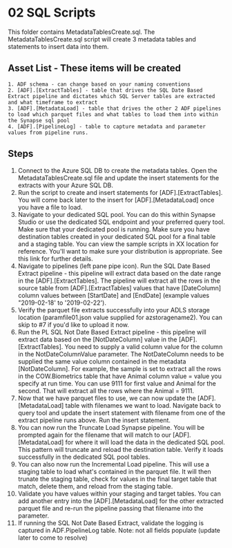 # 02 SQL Scripts
This folder contains MetadataTablesCreate.sql.  The MetadataTablesCreate.sql script will create 3 metadata tables and statements to insert data into them.  

## Asset List - These items will be created 
	1. ADF schema - can change based on your naming conventions
	2. [ADF].[ExtractTables] - table that drives the SQL Date Based Extract pipeline and dictates which SQL Server tables are extracted and what timeframe to extract
	3. [ADF].[MetadataLoad] - table that drives the other 2 ADF pipelines to load which parquet files and what tables to load them into within the Synapse sql pool 
  	4. [ADF].[PipelineLog] - table to capture metadata and parameter values from pipeline runs. 

## Steps 
1. Connect to the Azure SQL DB to create the metadata tables.  Open the MetadataTablesCreate.sql file and update the insert statements for the extracts with your Azure SQL DB.  
2. Run the script to create and insert statements for [ADF].[ExtractTables].  You will come back later to the insert for [ADF].[MetadataLoad] once you have a file to load.  
3. Navigate to your dedicated SQL pool.  You can do this within Synapse Studio or use the dedicated SQL endpoint and your preferred query tool.  Make sure that your dedicated pool is running.  Make sure you have destination tables created in your dedicated SQL pool for a final table and a staging table.  You can view the sample scripts in XX location for reference.  You'll want to make sure your distribution is appropriate.  See this link for further details.  
4.  Navigate to pipelines (left pane pipe icon).  Run the SQL Date Based Extract pipeline - this pipeline will extract data based on the date range in the [ADF].[ExtractTables].  The pipeline will extract all the rows in the source table from [ADF].[ExtractTables] values that have [DateColumn] column values between [StartDate] and [EndDate] (example values "2019-02-18' to '2019-02-22').  
5.  Verify the parquet file extracts successfully into your ADLS storage location (paramfile01.json value supplied for azstoragename2).  You can skip to #7 if you'd like to upload it now. 
6.  Run the PL SQL Not Date Based Extract pipeline - this pipeline will extract data based on the [NotDateColumn] value in the [ADF].[ExtractTables].  You need to supply a valid column value for the column in the NotDateColumnValue parameter.  The NotDateColumn needs to be supplied the same value column contained in the metadata [NotDateColumn].  For example, the sample is set to extract all the rows in the COW.Biometrics table that have Animal column value = value you specify at run time.  You can use 9111 for first value and Animal for the second. That will extract all the rows where the Animal = 9111.  
7.  Now that we have parquet files to use, we can now update the [ADF].[MetadataLoad] table with filenames we want to load.  Navigate back to query tool and update the insert statement with filename from one of the extract pipeline runs above.  Run the insert statement.  
8.  You can now run the Truncate Load Synapse pipeline.  You will be prompted again for the filename that will match to our [ADF].[MetadataLoad] for where it will load the data in the dedicated SQL pool.  This pattern will truncate and reload the destination table.  Verify it loads successfully in the dedicated SQL pool tables. 
9.  You can also now run the Incremental Load pipeline.  This will use a staging table to load what's contained in the parquet file.  It will then trunate the staging table, check for values in the final target table that match, delete them, and reload from the staging table.  
10.  Validate you have values within your staging and target tables.  You can add another entry into the [ADF].[MetadataLoad] for the other extracted parquet file and re-run the pipeline passing that filename into the parameter.  
11. If running the SQL Not Date Based Extract, validate the logging is captured in ADF.PipelineLog table. Note: not all fields populate (update later to come to resolve)
  
	
